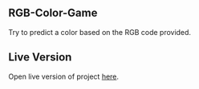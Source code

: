 ## RGB-Color-Game
Try to predict a color based on the RGB code provided.

## Live Version
Open live version of project [here](https://trafiki.github.io/RGB-Color-Game/).
